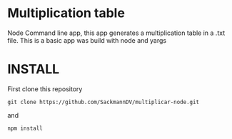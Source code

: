 # Multiplication table
Node Command line app, this app generates a multiplication table in a .txt file.
This is a basic app was build with node and yargs

# INSTALL

First clone this repository
```
git clone https://github.com/SackmannDV/multiplicar-node.git
```
and
```
npm install
```
